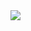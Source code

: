 <img src="[https://i.pinimg.com/736x/41/82/a9/4182a9dd330c6442c4a1fbc78274d838.jpg](https://miro.medium.com/v2/resize:fit:720/format:webp/1*Rvs7u_g6dnDTRF-FMY4vsA.png)">
